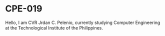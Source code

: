 # CPE-019
Hello, I am CVR Jrdan C. Pelenio, currently studying Computer Engineering at the Technological Institute of the Philippines.
